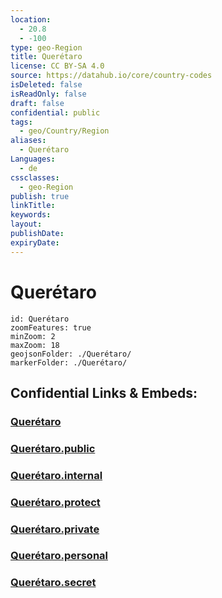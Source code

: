 ```yaml
---
location:
  - 20.8
  - -100
type: geo-Region
title: Querétaro
license: CC BY-SA 4.0
source: https://datahub.io/core/country-codes
isDeleted: false
isReadOnly: false
draft: false
confidential: public
tags:
  - geo/Country/Region
aliases:
  - Querétaro
Languages:
  - de
cssclasses:
  - geo-Region
publish: true
linkTitle:
keywords:
layout:
publishDate:
expiryDate:
---
```


# Querétaro

```leaflet
id: Querétaro
zoomFeatures: true 
minZoom: 2 
maxZoom: 18
geojsonFolder: ./Querétaro/
markerFolder: ./Querétaro/
```


## Confidential Links & Embeds: 

### [Querétaro](/_Standards/Earth/Continent/America~Central/Mexico/States~Mexico/Querétaro.md) 

### [Querétaro.public](/_public/Earth/Continent/America~Central/Mexico/States~Mexico/Querétaro.public.md) 

### [Querétaro.internal](/_internal/Earth/Continent/America~Central/Mexico/States~Mexico/Querétaro.internal.md) 

### [Querétaro.protect](/_protect/Earth/Continent/America~Central/Mexico/States~Mexico/Querétaro.protect.md) 

### [Querétaro.private](/_private/Earth/Continent/America~Central/Mexico/States~Mexico/Querétaro.private.md) 

### [Querétaro.personal](/_personal/Earth/Continent/America~Central/Mexico/States~Mexico/Querétaro.personal.md) 

### [Querétaro.secret](/_secret/Earth/Continent/America~Central/Mexico/States~Mexico/Querétaro.secret.md)

